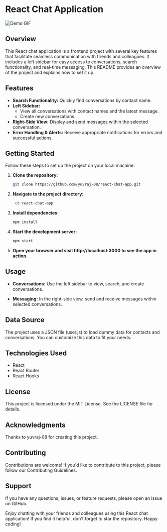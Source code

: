 # React Chat Application

![Demo GIF](https://i.ibb.co/5c3xHGZ/UI.png) <!-- Add a demo GIF or screenshot of your app -->

## Overview

This React chat application is a frontend project with several key features that facilitate seamless communication with friends and colleagues. It includes a left sidebar for easy access to conversations, search functionality, and real-time messaging. This README provides an overview of the project and explains how to set it up.

## Features

- **Search Functionality:** Quickly find conversations by contact name.
- **Left Sidebar:**
  - View all conversations with contact names and the latest message.
  - Create new conversations.
- **Right-Side View:** Display and send messages within the selected conversation.
- **Error Handling & Alerts:** Receive appropriate notifications for errors and successful actions.

## Getting Started

Follow these steps to set up the project on your local machine:

1. **Clone the repository:**

   ```bash
   git clone https://github.com/yuvraj-08/react-chat-app.git

2. **Navigate to the project directory:**

   ```bash
    cd react-chat-app
   
3. **Install dependencies:**

   ```bash
   npm install 
   ```
4. **Start the development server:**
  
   ```bash
   npm start
   ```

5. **Open your browser and visit http://localhost:3000 to see the app in action.**


## Usage
- **Conversations:** Use the left sidebar to view, search, and create conversations.

- **Messaging:** In the right-side view, send and receive messages within selected conversations.

## Data Source

The project uses a JSON file (user.js) to load dummy data for contacts and conversations. You can customize this data to fit your needs.

## Technologies Used
- React
- React Router
- React Hooks

## License
This project is licensed under the MIT License. See the LICENSE file for details.

## Acknowledgments
Thanks to yuvraj-08 for creating this project.

## Contributing
Contributions are welcome! If you'd like to contribute to this project, please follow our Contributing Guidelines.

## Support
If you have any questions, issues, or feature requests, please open an issue on GitHub.

Enjoy chatting with your friends and colleagues using this React chat application! If you find it helpful, don't forget to star the repository. Happy coding!
